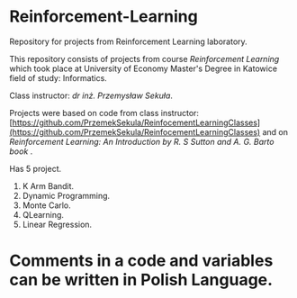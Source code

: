 # Reinforcement-Learning
Repository for projects from Reinforcement Learning laboratory.

This repository consists of projects from course <i> Reinforcement Learning </i> which took place at University of Economy Master's Degree in Katowice field of study: Informatics.

Class instructor: <i> dr inż. Przemysław Sekuła</i>.

Projects were based on code from class instructor: [https://github.com/PrzemekSekula/ReinfocementLearningClasses](https://github.com/PrzemekSekula/ReinfocementLearningClasses) and on <i> Reinforcement Learning: An Introduction by R. S Sutton and A. G. Barto book </i>.

Has 5 project.
  1. K Arm Bandit.
  2. Dynamic Programming.
  3. Monte Carlo.
  4. QLearning.
  5. Linear Regression.
     
Comments in a code and variables can be written in Polish Language.
=======

